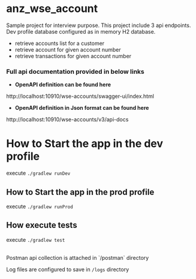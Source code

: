 # anz_wse_account
Sample project for interview purpose. This project include 3 api endpoints. Dev profile database configured as in memory H2 database.

* retrieve accounts list for a customer
* retrieve account for given account number
* retrieve transactions for given account number

### Full api documentation provided in below links

* **OpenAPI definition can be found here**

http://localhost:10910/wse-accounts/swagger-ui/index.html


* **OpenAPI definition in Json format can be found here**

http://localhost:10910/wse-accounts/v3/api-docs


# How to Start the app in the dev profile
execute `./gradlew runDev`

## How to Start the app in the prod profile
execute `./gradlew runProd`

## How execute tests
execute `./gradlew test`


<br />
Postman api collection is attached in `/postman` directory

Log files are configured to save in `/logs` directory